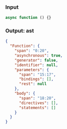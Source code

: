 ### Input
```js parse:expr
async function () {}
```

### Output: ast
```json
{
  "Function": {
    "span": "0:20",
    "asynchronous": true,
    "generator": false,
    "identifier": null,
    "parameters": {
      "span": "15:17",
      "bindings": [],
      "rest": null
    },
    "body": {
      "span": "18:20",
      "directives": [],
      "statements": []
    }
  }
}
```
